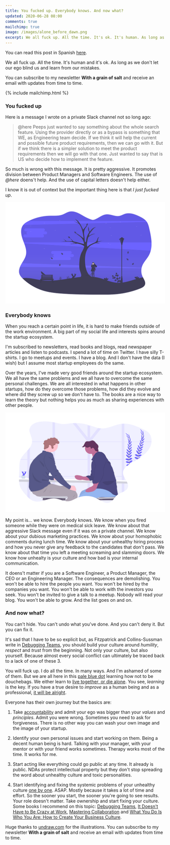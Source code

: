 ```yaml
---
title: You fucked up. Everybody knows. And now what?
updated: 2020-06-28 08:00
comments: true
mailchimp: true
image: /images/alone_before_dawn.png
excerpt: We all fuck up. All the time. It's ok. It's human. As long as we don't let our ego blind us and learn from our mistakes.
---
```


You can read this post in Spanish [here](/es/fucked-up-everybody-knows).

We all fuck up. All the time. It's human and it's ok. As long as we don't let our ego blind us and learn from our mistakes.

You can subscribe to my newsletter **With a grain of salt** and receive an email with updates from time to time.

{% include mailchimp.html %}

### You fucked up

Here is a message I wrote on a private Slack channel not so long ago:

> @here Peeps just wanted to say something about the whole search feature. Using the provider directly or as a bypass is something that WE, as Engineering team decide. If we think it will help the current and possible future product requirements, then we can go with it. But if we think there is a simpler solution to meet the product requirements then we will go with that one. Just wanted to say that is US who decide how to implement the feature.

So much is wrong with this message. It is pretty aggressive. It promotes division between Product Managers and Software Engineers. The use of _@here_ doens't help. And the use of capital letters doesn't help either.

I know it is out of context but the important thing here is that _I just fucked up_.

![](/images/alone_before_dawn.png)

### Everybody knows

When you reach a certain point in life, it is hard to make friends outside of the work environment. A big part of my social life and interests spins around the startup ecosystem.

I'm subscribed to newsletters, read books and blogs, read newspaper articles and listen to podcasts. I spend a lot of time on Twitter. I have silly T-shirts. I go to meetups and events. I have a blog. And I don't have the data (I wish) but I assume most startup employees do the same.

Over the years, I've made very good friends around the startup ecosystem. We all have the same problems and we all have to overcome the same personal challenges. We are all interested in what happens in other startups, how do they overcome those problems, how did they evolve and where did they screw up so we don't have to. The books are a nice way to learn the theory but nothing helps you as much as sharing experiences with other people.

![](/images/conversation.png)

My point is... we know. Everybody knows. We know when you fired someone while they were on medical sick leave. We know about that aggressive Slack message even if it was on a private channel. We know about your dubious marketing practices. We know about your homophobic comments during lunch time. We know about your unhealthy hiring process and how you never give any feedback to the candidates that don't pass. We know about that time you left a meeting screaming and slamming doors. We know how unhealty is your culture and how bad is your internal communication.

It doens't matter if you are a Software Engineer, a Product Manager, the CEO or an Engineering Manager. The consequences are demolishing. You won't be able to hire the people you want. You won't be hired by the companies you want. You won't be able to work with the investors you seek. You won't be invited to give a talk to a meetup. Nobody will read your blog. You won't be able to grow. And the list goes on and on.

### And now what?

You can't hide. You can't undo what you've done. And you can't deny it. But you can fix it.

It's sad that I have to be so explicit but, as Fitzpatrick and Collins-Sussman write in [Debugging Teams](https://www.oreilly.com/library/view/debugging-teams/9781491932049/), you should build your culture around _humility_, _respect_ and _trust_ from the beginning. Not only your culture, but also yourself. Because almost every social conflict can ultimately be traced back to a lack of one of these 3.

You will fuck up. I do all the time. In many ways. And I'm ashamed of some of them. But we are all here in this [pale blue dot](https://www.youtube.com/watch?v=wupToqz1e2g) learning how not to be douchebags. We either learn to [live together, or die alone](https://www.youtube.com/watch?v=7QnujP4LDhI). You see, _learning_ is the key. If you have a true desire to _improve_ as a human being and as a professional, [it will be alright](https://www.youtube.com/watch?v=OD3F7J2PeYU).

Everyone has their own journey but the basics are:

1. Take [accountability](https://www.youtube.com/watch?v=qd10-f9bzu0) and admit your ego was bigger than your _values_ and _principles_. Admit you were wrong. Sometimes you need to ask for forgiveness. There is no other way you can wash your own image and the image of your startup.

2. Identify your own personal issues and start working on them. Being a decent human being is hard. Talking with your manager, with your mentor or with your friend works sometimes. Therapy works most of the time. It works for me.

3. Start acting like everything could go public at any time. It already is public. NDAs protect intellectual property but they don't stop spreading the word about unhealthy culture and toxic personalities.

4. Start identifying and fixing the systemic problems of your unhealthy culture [one by one](https://twitter.com/JonErlichman/status/1276618589441835008). ASAP. Mostly because it takes a lot of time and effort. So the sooner you start, the sooner you're going to see results. Your role doesn't matter. Take ownership and start fixing your culture. Some books I recommend on this topic: [Debugging Teams](https://www.oreilly.com/library/view/debugging-teams/9781491932049/), [It Doesn't Have to Be Crazy at Work](https://basecamp.com/books/calm), [Mastering Collaboration](https://www.oreilly.com/library/view/mastering-collaboration/9781492041726/) and [What You Do Is Who You Are: How to Create Your Business Culture](https://www.amazon.com/What-You-Do-Who-Are/dp/0062871331/).

Huge thanks to [undraw.com](https://undraw.co) for the illustrations. You can subscribe to my newsletter **With a grain of salt** and receive an email with updates from time to time.
